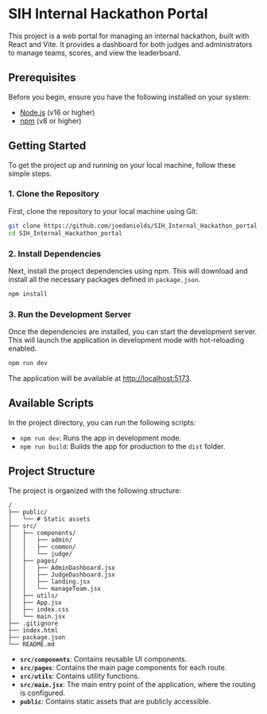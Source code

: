 # SIH Internal Hackathon Portal

This project is a web portal for managing an internal hackathon, built with React and Vite. It provides a dashboard for both judges and administrators to manage teams, scores, and view the leaderboard.

## Prerequisites

Before you begin, ensure you have the following installed on your system:

*   [Node.js](https://nodejs.org/en/) (v16 or higher)
*   [npm](https://www.npmjs.com/) (v8 or higher)

## Getting Started

To get the project up and running on your local machine, follow these simple steps.

### 1. Clone the Repository

First, clone the repository to your local machine using Git:

```bash
git clone https://github.com/joedanields/SIH_Internal_Hackathon_portal.git
cd SIH_Internal_Hackathon_portal
```

### 2. Install Dependencies

Next, install the project dependencies using npm. This will download and install all the necessary packages defined in `package.json`.

```bash
npm install
```

### 3. Run the Development Server

Once the dependencies are installed, you can start the development server. This will launch the application in development mode with hot-reloading enabled.

```bash
npm run dev
```

The application will be available at [http://localhost:5173](http://localhost:5173).

## Available Scripts

In the project directory, you can run the following scripts:

*   `npm run dev`: Runs the app in development mode.
*   `npm run build`: Builds the app for production to the `dist` folder.

## Project Structure

The project is organized with the following structure:

```
/
├── public/
│   └── # Static assets
├── src/
│   ├── components/
│   │   ├── admin/
│   │   ├── common/
│   │   └── judge/
│   ├── pages/
│   │   ├── AdminDashboard.jsx
│   │   ├── JudgeDashboard.jsx
│   │   ├── landing.jsx
│   │   └── manageTeam.jsx
│   ├── utils/
│   ├── App.jsx
│   ├── index.css
│   └── main.jsx
├── .gitignore
├── index.html
├── package.json
└── README.md
```

*   **`src/components`**: Contains reusable UI components.
*   **`src/pages`**: Contains the main page components for each route.
*   **`src/utils`**: Contains utility functions.
*   **`src/main.jsx`**: The main entry point of the application, where the routing is configured.
*   **`public`**: Contains static assets that are publicly accessible.